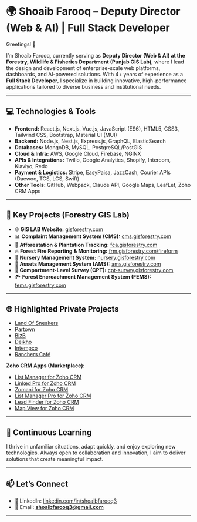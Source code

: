 # 🌍 Shoaib Farooq – Deputy Director (Web & AI) | Full Stack Developer

Greetings! 👋

I’m Shoaib Farooq, currently serving as **Deputy Director (Web & AI) at the Forestry, Wildlife & Fisheries Department (Punjab GIS Lab)**, where I lead the design and development of enterprise-scale web platforms, dashboards, and AI-powered solutions. With 4+ years of experience as a **Full Stack Developer**, I specialize in building innovative, high-performance applications tailored to diverse business and institutional needs.

---

## 💻 Technologies & Tools

* **Frontend:** React.js, Next.js, Vue.js, JavaScript (ES6), HTML5, CSS3, Tailwind CSS, Bootstrap, Material UI (MUI)
* **Backend:** Node.js, Nest.js, Express.js, GraphQL, ElasticSearch
* **Databases:** MongoDB, MySQL, PostgreSQL/PostGIS
* **Cloud & Infra:** AWS, Google Cloud, Firebase, NGINX
* **APIs & Integrations:** Twilio, Google Analytics, Shopify, Intercom, Klaviyo, Redo
* **Payment & Logistics:** Stripe, EasyPaisa, JazzCash, Courier APIs (Daewoo, TCS, LCS, Swift)
* **Other Tools:** GitHub, Webpack, Claude API, Google Maps, LeafLet, Zoho CRM Apps

---

## 🚀 Key Projects (Forestry GIS Lab)

* 🌐 **GIS LAB Website:** [gisforestry.com](https://gisforestry.com/)
* 📊 **Complaint Management System (CMS):** [cms.gisforestry.com](https://cms.gisforestry.com/)
* 🌱 **Afforestation & Plantation Tracking:** [fca.gisforestry.com](https://fca.gisforestry.com/)
* 🔥 **Forest Fire Reporting & Monitoring:** [frm.gisforestry.com/fireform](https://frm.gisforestry.com/fireform/index.php)
* 🌿 **Nursery Management System:** [nursery.gisforestry.com](https://nursery.gisforestry.com/)
* 🏢 **Assets Management System (AMS):** [ams.gisforestry.com](https://ams.gisforestry.com/login)
* 📍 **Compartment-Level Survey (CPT):** [cpt-survey.gisforestry.com](https://cpt-survey.gisforestry.com/)
* 🏞 **Forest Encroachment Management System (FEMS):** [fems.gisforestry.com](https://fems.gisforestry.com/)

---

## 🌐 Highlighted Private Projects

* [Land Of Sneakers](https://store.landofsneakers.com)
* [Partown](https://dev.partown.co)
* [BizB](https://bizb.store)
* [Deikho](https://deikho.com)
* [Intempco](http://3.16.122.189)
* [Ranchers Café](https://rancherscafe.com)

**Zoho CRM Apps (Marketplace):**

* [List Manager for Zoho CRM](https://marketplace.zoho.com/app/crm/list-manager-for-zoho-crm)
* [Linked Pro for Zoho CRM](https://marketplace.zoho.com/app/crm/linked-pro-for-zoho-crm)
* [Zomani for Zoho CRM](https://marketplace.zoho.com/app/crm/zomani-for-zoho-crm)
* [List Manager Pro for Zoho CRM](https://marketplace.zoho.com/app/crm/list-manager-pro-for-zoho-crm)
* [Lead Finder for Zoho CRM](https://marketplace.zoho.com/app/crm/lead-finder-for-zoho-crm)
* [Map View for Zoho CRM](https://marketplace.zoho.com/app/crm/map-view-for-zoho-crm#overview)

---

## 🌱 Continuous Learning

I thrive in unfamiliar situations, adapt quickly, and enjoy exploring new technologies. Always open to collaboration and innovation, I aim to deliver solutions that create meaningful impact.

---

## 📫 Let’s Connect

* 🔗 LinkedIn: [linkedin.com/in/shoaibfarooq3](https://www.linkedin.com/in/shoaibfarooq3/)
* 📧 Email: **[shoaibfarooq3@gmail.com](mailto:shoaibfarooq3@gmail.com)**

---
